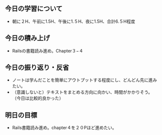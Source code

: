 ## 今日の学習について
- 朝に２H、午前に1.5H、午後に1.５H、夜に1.5H、合計6.５H程度
## 今日の積み上げ
- Railsの書籍読み進め。Chapter３−４
## 今日の振り返り・反省
- ノートは学んだことを簡単にアウトプットする程度にし、どんどん先に進みたい。
- （意識しないと）テキストをまとめる方向に向かい、時間がかかりそう。（今日は比較的良かった）
## 明日の目標
- Rails書籍読み進め。chapter４を２０Pほど進めたい。
